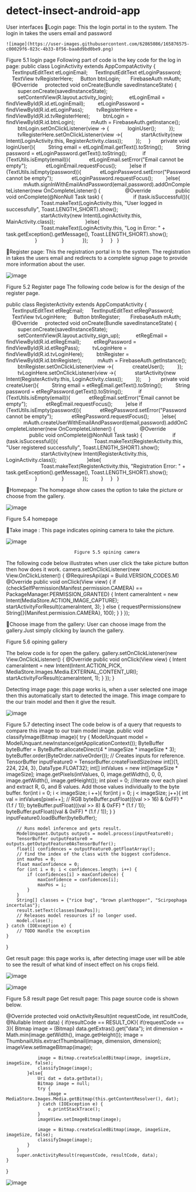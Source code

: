 # detect-insect-android-app
User interfaces
Login page: 
This the login portal in to the system. The login in takes the users email and password 

    ![image](https://user-images.githubusercontent.com/62865086/165876575-c00029f6-023c-4b33-8f56-baa8d9bd0be9.png)



Figure 5.1 login page
Following part of code is the key code for the log in page: 
public class LoginActivity extends AppCompatActivity {
 
    TextInputEditText etLoginEmail;
    TextInputEditText etLoginPassword;
    TextView tvRegisterHere;
    Button btnLogin;
 
    FirebaseAuth mAuth;
 
    @Override
    protected void onCreate(Bundle savedInstanceState) {
        super.onCreate(savedInstanceState);
        setContentView(R.layout.activity_login);
 
        etLoginEmail = findViewById(R.id.etLoginEmail);
        etLoginPassword = findViewById(R.id.etLoginPass);
        tvRegisterHere = findViewById(R.id.tvRegisterHere);
        btnLogin = findViewById(R.id.btnLogin);
 
        mAuth = FirebaseAuth.getInstance();
 
        btnLogin.setOnClickListener(view -> {
            loginUser();
        });
        tvRegisterHere.setOnClickListener(view ->{
            startActivity(new Intent(LoginActivity.this, RegisterActivity.class));
        });
    }
 
    private void loginUser(){
        String email = etLoginEmail.getText().toString();
        String password = etLoginPassword.getText().toString();
 
        if (TextUtils.isEmpty(email)){
            etLoginEmail.setError("Email cannot be empty");
            etLoginEmail.requestFocus();
        }else if (TextUtils.isEmpty(password)){
            etLoginPassword.setError("Password cannot be empty");
            etLoginPassword.requestFocus();
        }else{
            mAuth.signInWithEmailAndPassword(email,password).addOnCompleteListener(new OnCompleteListener<AuthResult>() {
                @Override
                public void onComplete(@NonNull Task<AuthResult> task) {
                    if (task.isSuccessful()){
                        Toast.makeText(LoginActivity.this, "User logged in successfully", Toast.LENGTH_SHORT).show();
                        startActivity(new Intent(LoginActivity.this, MainActivity.class));
                    }else{
                        Toast.makeText(LoginActivity.this, "Log in Error: " + task.getException().getMessage(), Toast.LENGTH_SHORT).show();
                    }
                }
            });
        }
    }
 
}


Register page: This the registration portal in to the system. The registration in takes the users email and redirects to a complete signup page to provide more information about the user.

![image](https://user-images.githubusercontent.com/62865086/165876769-1c29c8d3-7529-44b8-9691-9326085a04ab.png)


Figure 5.2 Register page
The following code below is for the design of the register page.

public class RegisterActivity extends AppCompatActivity {
 
    TextInputEditText etRegEmail;
    TextInputEditText etRegPassword;
    TextView tvLoginHere;
    Button btnRegister;
 
    FirebaseAuth mAuth;
 
    @Override
    protected void onCreate(Bundle savedInstanceState) {
        super.onCreate(savedInstanceState);
        setContentView(R.layout.activity_sign_up);
 
        etRegEmail = findViewById(R.id.etRegEmail);
        etRegPassword = findViewById(R.id.etRegPass);
        tvLoginHere = findViewById(R.id.tvLoginHere);
        btnRegister = findViewById(R.id.btnRegister);
 
        mAuth = FirebaseAuth.getInstance();
 
        btnRegister.setOnClickListener(view ->{
            createUser();
        });
 
        tvLoginHere.setOnClickListener(view ->{
            startActivity(new Intent(RegisterActivity.this, LoginActivity.class));
        });
    }
 
    private void createUser(){
        String email = etRegEmail.getText().toString();
        String password = etRegPassword.getText().toString();
 
        if (TextUtils.isEmpty(email)){
            etRegEmail.setError("Email cannot be empty");
            etRegEmail.requestFocus();
        }else if (TextUtils.isEmpty(password)){
            etRegPassword.setError("Password cannot be empty");
            etRegPassword.requestFocus();
        }else{
            mAuth.createUserWithEmailAndPassword(email,password).addOnCompleteListener(new OnCompleteListener<AuthResult>() {
                @Override
                public void onComplete(@NonNull Task<AuthResult> task) {
                    if (task.isSuccessful()){
                        Toast.makeText(RegisterActivity.this, "User registered successfully", Toast.LENGTH_SHORT).show();
                        startActivity(new Intent(RegisterActivity.this, LoginActivity.class));
                    }else{
                        Toast.makeText(RegisterActivity.this, "Registration Error: " + task.getException().getMessage(), Toast.LENGTH_SHORT).show();
                    }
                }
            });
        }
    }
 
}


Homepage: The homepage show cases the option to take the picture or choose from the gallery.

![image](https://user-images.githubusercontent.com/62865086/165876793-4a70d01f-7aa1-49cb-8692-2f9f24fa7ebe.png)



Figure 5.4 homepage


    
Take image : This page indicates opining camera to take the picture.



![image](https://user-images.githubusercontent.com/62865086/165876808-33aa3ffb-967f-4b45-be07-6a272831df50.png)

                              Figure 5.5 opining camera
The following code below illustrates when user click the take picture button then how does it work.
camera.setOnClickListener(new View.OnClickListener() {
    @RequiresApi(api = Build.VERSION_CODES.M)
    @Override
    public void onClick(View view) {
        if (checkSelfPermission(Manifest.permission.CAMERA) == PackageManager.PERMISSION_GRANTED) {
            Intent cameraIntent = new Intent(MediaStore.ACTION_IMAGE_CAPTURE);
            startActivityForResult(cameraIntent, 3);
        } else {
            requestPermissions(new String[]{Manifest.permission.CAMERA}, 100);
        }
    }
});

Choose image from the gallery: User can choose image from the gallery.Just simply clicking by launch the gallery.

                       

Figure 5.6 opining gallery

The below code is for open the gallery.
gallery.setOnClickListener(new View.OnClickListener() {
        @Override
        public void onClick(View view) {
            Intent cameraIntent = new Intent(Intent.ACTION_PICK, MediaStore.Images.Media.EXTERNAL_CONTENT_URI);
            startActivityForResult(cameraIntent, 1);
        }
    });
}

Detecting image page: this page works is, when a user selected one image then this automatically start to detected the image. This image compare to the our train model and then it give the result. 
         

![image](https://user-images.githubusercontent.com/62865086/165876819-a833d4ec-0926-4d49-b346-571161ee4f34.png)

Figure 5.7 detecting insect
The code below is of a query that requests to compare this image to our train model image.
public void classifyImage(Bitmap image){
    try {
        ModelUnquant model = ModelUnquant.newInstance(getApplicationContext());
        ByteBuffer byteBuffer = ByteBuffer.allocateDirect(4 * imageSize * imageSize * 3);
        byteBuffer.order(ByteOrder.nativeOrder());
        // Creates inputs for reference.
        TensorBuffer inputFeature0 = TensorBuffer.createFixedSize(new int[]{1, 224, 224, 3}, DataType.FLOAT32);
        int[] intValues = new int[imageSize * imageSize];
        image.getPixels(intValues, 0, image.getWidth(), 0, 0, image.getWidth(), image.getHeight());
        int pixel = 0;
        //iterate over each pixel and extract R, G, and B values. Add those values individually to the byte buffer.
        for(int i = 0; i < imageSize; i ++){
            for(int j = 0; j < imageSize; j++){
                int val = intValues[pixel++]; // RGB
                byteBuffer.putFloat(((val >> 16) & 0xFF) * (1.f / 1));
                byteBuffer.putFloat(((val >> 8) & 0xFF) * (1.f / 1));
                byteBuffer.putFloat((val & 0xFF) * (1.f / 1));
            }
        }
        inputFeature0.loadBuffer(byteBuffer);

        // Runs model inference and gets result.
        ModelUnquant.Outputs outputs = model.process(inputFeature0);
        TensorBuffer outputFeature0 = outputs.getOutputFeature0AsTensorBuffer();
        float[] confidences = outputFeature0.getFloatArray();
        // find the index of the class with the biggest confidence.
        int maxPos = 0;
        float maxConfidence = 0;
        for (int i = 0; i < confidences.length; i++) {
            if (confidences[i] > maxConfidence) {
                maxConfidence = confidences[i];
                maxPos = i;
            }
        }
        String[] classes = {"rice bug", "brown planthopper", "Scirpophaga incertulas"};
        result.setText(classes[maxPos]);
        // Releases model resources if no longer used.
        model.close();
    } catch (IOException e) {
        // TODO Handle the exception
    }
}


Get result page: this page works is, after detecting image user will be able to see the result of what kind of insect effect on his crops field.

![image](https://user-images.githubusercontent.com/62865086/165876829-fafdd63c-b0f1-41bc-9a65-412a14856578.png)

![image](https://user-images.githubusercontent.com/62865086/165876879-981ff5d1-c9d2-4f5c-9ab2-4912a723762b.png)


Figure 5.8 result page
Get result page: This page source code is shown below.

@Override
    protected void onActivityResult(int requestCode, int resultCode, @Nullable Intent data) {
        if(resultCode == RESULT_OK){
            if(requestCode == 3){
                Bitmap image = (Bitmap) data.getExtras().get("data");
                int dimension = Math.min(image.getWidth(), image.getHeight());
                image = ThumbnailUtils.extractThumbnail(image, dimension, dimension);
                imageView.setImageBitmap(image);

                image = Bitmap.createScaledBitmap(image, imageSize, imageSize, false);
                classifyImage(image);
            }else{
                Uri dat = data.getData();
                Bitmap image = null;
                try {
                    image = MediaStore.Images.Media.getBitmap(this.getContentResolver(), dat);
                } catch (IOException e) {
                    e.printStackTrace();
                }
                imageView.setImageBitmap(image);

                image = Bitmap.createScaledBitmap(image, imageSize, imageSize, false);
                classifyImage(image);
            }
        }
        super.onActivityResult(requestCode, resultCode, data);
    }

}


![image](https://user-images.githubusercontent.com/62865086/165876915-79456545-eb10-410a-95fc-3c5eb61d0644.png)



